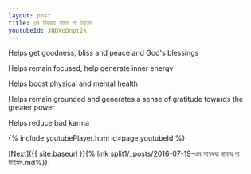 ```yaml
---
layout: post
title: ওম নিযথায নামায গা টাইমস
youtubeId: JNDXqDnpt2k
---
```

 
 
Helps get goodness, bliss and peace and God's blessings
 
Helps remain focused, help generate inner energy 
 
Helps boost physical and mental health 
 
Helps remain grounded and generates a sense of gratitude towards the greater power 
 
Helps reduce bad karma
 
 
 
 


{% include youtubePlayer.html id=page.youtubeId %}
 
[Next]({{ site.baseurl }}{% link  split1/_posts/2016-07-19-ওম সাস্বথযা নামায গা টাইমস.md%})
 
